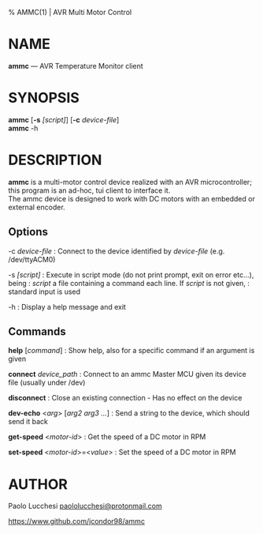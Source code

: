 % AMMC(1) | AVR Multi Motor Control

NAME
====

**ammc** —  AVR Temperature Monitor client

SYNOPSIS
========

**ammc** \[**-s** _\[script]_] \[**-c** _device-file_]  
**ammc** -h

DESCRIPTION
===========

**ammc** is a multi-motor control device realized with an AVR microcontroller;
this program is an ad-hoc, tui client to interface it.  
The ammc device is designed to work with DC motors with an embedded or external
encoder.

Options
-------

-c _device-file_
:   Connect to the device identified by _device-file_ (e.g. /dev/ttyACM0)

-s _\[script]_
:   Execute in script mode (do not print prompt, exit on error etc...), being
:   _script_ a file containing a command each line. If _script_ is not given,
:   standard input is used

-h
:   Display a help message and exit

Commands
--------

**help** \[_command_]
:   Show help, also for a specific command if an argument is given

**connect** _device\_path_
:   Connect to an ammc Master MCU given its device file (usually under /dev)

**disconnect**
:   Close an existing connection - Has no effect on the device

**dev-echo** \<_arg_> \[_arg2_ _arg3_ _..._]
:   Send a string to the device, which should send it back

**get-speed** \<_motor-id_>
:   Get the speed of a DC motor in RPM

**set-speed** \<_motor-id_>=\<_value_>
:   Set the speed of a DC motor in RPM

AUTHOR
======

Paolo Lucchesi <paololucchesi@protonmail.com>

https://www.github.com/jcondor98/ammc
